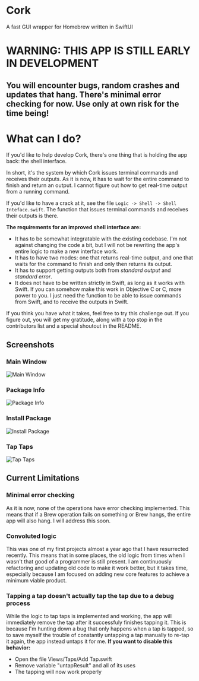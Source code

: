 # Cork
A fast GUI wrapper for Homebrew written in SwiftUI

# WARNING: THIS APP IS STILL EARLY IN DEVELOPMENT
## You will encounter bugs, random crashes and updates that hang. There's minimal error checking for now. Use only at own risk for the time being!

# What can I do?
If you'd like to help develop Cork, there's one thing that is holding the app back: the shell interface.

In short, it's the system by which Cork issues terminal commands and receives their outputs. As it is now, it has to wait for the entire command to finish and return an output. I cannot figure out how to get real-time output from a running command.

If you'd like to have a crack at it, see the file `Logic -> Shell -> Shell Inteface.swift`. The function that issues terminal commands and receives their outputs is there.

**The requirements for an improved shell interface are:**
- It has to be somewhat integratable with the existing codebase. I'm not against changing the code a bit, but I will not be rewriting the app's entire logic to make a new interface work.
- It has to have two modes: one that returns real-time output, and one that waits for the command to finish and only then returns its output.
- It has to support getting outputs both from *standard output* and *standard error*.
- It does not have to be written strictly in Swift, as long as it works with Swift. If you can somehow make this work in Objective C or C, more power to you. I just need the function to be able to issue commands from Swift, and to receive the outputs in Swift.

If you think you have what it takes, feel free to try this challenge out. If you figure out, you will get my gratitude, along with a top stop in the contributors list and a special shoutout in the README.

## Screenshots
### Main Window
![Main Window](https://i.imgur.com/4gEYEuB.jpg)

### Package Info
![Package Info](https://i.imgur.com/KX7D0Ny.jpg)

### Install Package
![Install Package](https://i.imgur.com/izo0E3X.jpg)

### Tap Taps
![Tap Taps](https://i.imgur.com/119KoKV.jpg)

## Current Limitations
### Minimal error checking
As it is now, none of the operations have error checking implemented. This means that if a Brew operation fails on something or Brew hangs, the entire app will also hang. I will address this soon.

### Convoluted logic
This was one of my first projects almost a year ago that I have resurrected recently. This means that in some places, the old logic from times when I wasn't that good of a programmer is still present. I am continuously refactoring and updating old code to make it work better, but it takes time, especially because I am focused on adding new core features to achieve a minimum viable product.

### Tapping a tap doesn't actually tap the tap due to a debug process
While the logic to tap taps is implemented and working, the app will immediately remove the tap after it successfuly finishes tapping it. This is because I'm hunting down a bug that only happens when a tap is tapped, so to save myself the trouble of constantly untapping a tap manually to re-tap it again, the app instead untaps it for me.
**If you want to disable this behavior:**
- Open the file Views/Taps/Add Tap.swift
- Remove variable "untapResult" and all of its uses
- The tapping will now work properly
